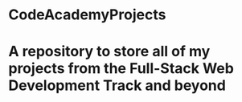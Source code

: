 # CodeAcademyProjects
# A repository to store all of my projects from the Full-Stack Web Development Track and beyond
